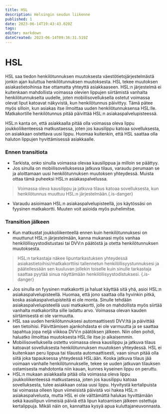```yaml
---
title: HSL
description: Helsingin seudun liikenne
published: 1
date: 2023-06-14T19:43:43.020Z
tags: 
editor: markdown
dateCreated: 2023-06-14T09:36:31.519Z
---
```


# HSL

HSL saa tiedon henkilötunnuksen muutoksesta väestötietojärjestelmästä jonkin ajan kuluttua henkilötunnuksen muutoksesta. HSL tekee muutoksen asiakastietoihinsa itse ottamatta yhteyttä asiakkaaseen. HSL:n järjestelmä ei kuitenkaan mahdollista voimassa olevien lippujen siirtämistä vanhalta henkilötunnukselta uudelle, joten mobiilisovelluksella ostetut voimassa olevat liput katoavat näkyvistä, kun henkilötunnus päivittyy. Tämä pätee myös silloin, kun asiakas itse ilmoittaa uuden henkilötunnuksensa HSL:lle. Matkakortille henkilötunnus pitää päivittää HSL:n asiakaspalvelupisteessä.

HSL:n kanta on, että asiakkaalla pitää olla voimassa oleva lippu joukkoliikenteessä matkustaessa, joten jos kausilippu katoaa sovelluksesta, on asiakkaan ostettava uusi lippu. Huomaa kuitenkin, että HSL saattaa olla haluton lippujen hyvittämisessä asiakkaalle.

### Ennen transitiota

-   Tarkista, onko sinulla voimassa olevaa kausilippua ja milloin se päättyy.
-   Jos sinulla on mobiilisovelluksessa jatkuva tilaus, varaudu perumaan se ja aloittamaan uusi henkilötunnuksen muutoksen yhteydessä. Muista ottaa tämä puheeksi HSL:n asiakaspalvelussa.
> Voimassa oleva kausilippu ja jatkuva tilaus katoaa sovelluksesta, kun henkilötunnus muuttuu HSL:n järjestelmään.{.is-danger}
-   Varaudu asioimaan HSL:n asiakaspalvelupisteellä, jos käytössäsi on fyysinen matkakortti. Muuten voit asioida myös puhelimitse.

### Transition jälkeen

-   Kun matkustat joukkoliikenteellä ennen kuin henkilötunnuksesi on muuttunut HSL:n järjestelmään, kanna mukanasi myös vanhaa henkilöllisyystodistustasi tai DVV:n päätöstä ja otetta henkilötunnuksen muutoksesta. 
> HSL:n tarkastaja näkee lipuntarkastuksen yhteydessä asiakastietoihisi/matkakorttiisi tallennetun henkilöllisyystunnuksesi ja päätellessään sen kuuluvan jollekin toiselle kuin sinulle tarkastaja saattaa pyytää sinua näyttämään henkilöllisyystodistuksesi. {.is-danger}
-   Jos sinulla on fyysinen matkakortti ja haluat käyttää sitä yhä, asioi HSL:n asiakaspalvelupisteellä. Huomaa, että jono saattaa olla hyvinkin pitkä, koska asiakaspalvelupisteitä ei ole monta. Sinulle tehdään asiakaspalvelupisteellä uusi matkakortti, jolle on mahdollista myös siirtää vanhalta matkakortilta sille ladattu arvo. Voimassa olevan kauden siirtämisestä ei ole varmuutta.
-   HSL saa uuden henkilötunnuksesi automaattisesti DVV:ltä ja päivittää sen tietoihisi. Päivittämisen ajankohdasta ei ole varmuutta ja se saattaa tapahtua jopa neljä viikkoa DVV:n päätöksen jälkeen. Niin ollen pohdi, haluatko ilmoittaa muutoksesta HSL:lle itse jo aikaisemmin.
-   Mobiilisovelluksella ostettu voimassa oleva kausilippu ja jatkuva tilaus katoavat sovelluksesta henkilötunnuksen muutoksen yhteydessä. HSL ei kuitenkaan peru lippua tai tilausta automaattisesti, vaan sinun pitää olla siitä joka tapauksessa yhteydessä HSL:ään. Koska jatkuva tilaus jää voimaan vanhalle henkilötunnukselle, tekee se uuden jatkuvan tilauksen ostamisesta mahdotonta niin kauan, kunnes kyseinen lippu on peruttu.
-   HSL:n mukaan asiakkaalla pitää olla voimassa oleva lippu joukkoliikenteessä matkustaessa, joten jos kausilippu katoaa sovelluksesta, tulee asiakkaan ostaa uusi lippu. Hyvitystä kertalipuista tai voimassa olleen lipun viimeisistä päivistä voi hakea HSL:n asiakaspalvelusta, mutta HSL ei ole välttämättä halukas hyvittämään sekä kausilipun viimeisiä päiviä että lipun katoamisen jälkeen ostettuja kertalippuja. Mikäli näin on, kannattaa kysyä apua kuluttajaneuvonnasta.